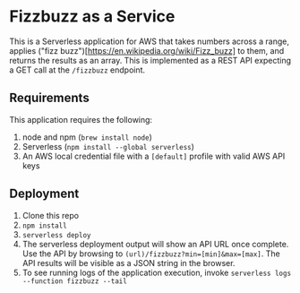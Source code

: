 # Fizzbuzz as a Service

This is a Serverless application for AWS that takes numbers across a range, applies ("fizz buzz")[https://en.wikipedia.org/wiki/Fizz_buzz] to them, and returns the results as an array. This is implemented as a REST API expecting a GET call at the `/fizzbuzz` endpoint.

## Requirements
This application requires the following:
1. node and npm (`brew install node`)
2. Serverless (`npm install --global serverless`)
3. An AWS local credential file with a `[default]` profile with valid AWS API keys

## Deployment
1. Clone this repo
2. `npm install`
3. `serverless deploy`
4. The serverless deployment output will show an API URL once complete. Use the API by browsing to `(url)/fizzbuzz?min=[min]&max=[max]`. The API results will be visible as a JSON string in the browser.
5. To see running logs of the application execution, invoke `serverless logs --function fizzbuzz --tail`